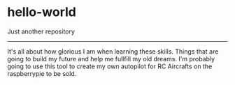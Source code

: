 # hello-world
Just another repository

----------------------------------------------------------------------------

It's all about how glorious I am when learning these skills. Things that are going to build my future and help me fullfill my old dreams. I'm probably going to use this tool to create my own autopilot for RC Aircrafts on the raspberrypie to be sold.


